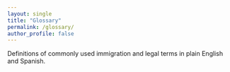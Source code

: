 ```yaml
---
layout: single
title: "Glossary"
permalink: /glossary/
author_profile: false
---
```


Definitions of commonly used immigration and legal terms in plain English and Spanish.